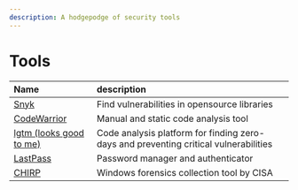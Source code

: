 ```yaml
---
description: A hodgepodge of security tools
---
```


# Tools

| Name | description |
| :--- | :--- |
| [Snyk](https://snyk.io/) | Find vulnerabilities in opensource libraries  |
| [CodeWarrior](https://github.com/CoolerVoid/codewarrior) | Manual and static code analysis tool |
| [lgtm \(looks good to me\)](https://lgtm.com/) | Code analysis platform for finding zero-days and preventing critical vulnerabilities |
| [LastPass](https://www.lastpass.com/) | Password manager and authenticator |
| [CHIRP](https://github.com/cisagov/CHIRP) | Windows forensics collection tool by CISA |

